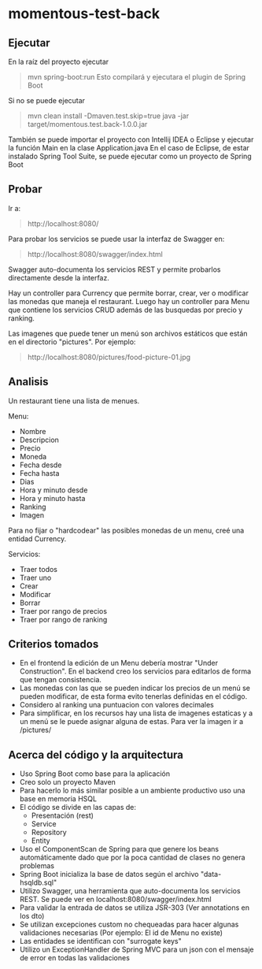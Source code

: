 # momentous-test-back
## Ejecutar
En la raíz del proyecto ejecutar
> mvn spring-boot:run
Esto compilará y ejecutara el plugin de Spring Boot

Si no se puede ejecutar
> mvn clean install -Dmaven.test.skip=true
> java -jar target/momentous.test.back-1.0.0.jar

También se puede importar el proyecto con Intellij IDEA o Eclipse y ejecutar la función Main en la clase Application.java
En el caso de Eclipse, de estar instalado Spring Tool Suite, se puede ejecutar como un proyecto de Spring Boot

## Probar
Ir a:
> http://localhost:8080/

Para probar los servicios se puede usar la interfaz de Swagger en:
> http://localhost:8080/swagger/index.html

Swagger auto-documenta los servicios REST y permite probarlos directamente desde la interfaz.

Hay un controller para Currency que permite borrar, crear, ver o modificar las monedas que maneja el restaurant.
Luego hay un controller para Menu que contiene los servicios CRUD además de las busquedas por precio y ranking.

Las imagenes que puede tener un menú son archivos estáticos que están en el directorio "pictures". Por ejemplo:

> http://localhost:8080/pictures/food-picture-01.jpg

## Analisis
Un restaurant tiene una lista de menues.

Menu:
- Nombre
- Descripcion
- Precio
- Moneda
- Fecha desde
- Fecha hasta
- Dias
- Hora y minuto desde
- Hora y minuto hasta
- Ranking
- Imagen

Para no fijar o "hardcodear" las posibles monedas de un menu, creé una entidad Currency.

Servicios:
- Traer todos
- Traer uno
- Crear
- Modificar
- Borrar
- Traer por rango de precios
- Traer por rango de ranking

## Criterios tomados

- En el frontend la edición de un Menu debería mostrar "Under Construction". En el backend creo los servicios para editarlos de forma que tengan consistencia.
- Las monedas con las que se pueden indicar los precios de un menú se pueden modificar, de esta forma evito tenerlas definidas en el código.
- Considero al ranking una puntuacion con valores decimales
- Para simplificar, en los recursos hay una lista de imagenes estaticas y a un menú se le puede asignar alguna de estas. Para ver la imagen ir a /pictures/<filename>

## Acerca del código y la arquitectura

- Uso Spring Boot como base para la aplicación
- Creo solo un proyecto Maven
- Para hacerlo lo más similar posible a un ambiente productivo uso una base en memoria HSQL
- El código se divide en las capas de:
  - Presentación (rest)
  - Service
  - Repository
  - Entity
- Uso el ComponentScan de Spring para que genere los beans automáticamente dado que por la poca cantidad de clases no genera problemas
- Spring Boot inicializa la base de datos según el archivo "data-hsqldb.sql"
- Utilizo Swagger, una herramienta que auto-documenta los servicios REST. Se puede ver en localhost:8080/swagger/index.html
- Para validar la entrada de datos se utiliza JSR-303 (Ver annotations en los dto)
- Se utilizan excepciones custom no chequeadas para hacer algunas validaciones necesarias (Por ejemplo: El id de Menu no existe)
- Las entidades se identifican con "surrogate keys" 
- Utilizo un ExceptionHandler de Spring MVC para un json con el mensaje de error en todas las validaciones
